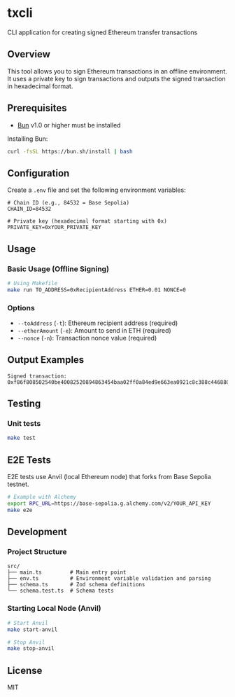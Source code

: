 # txcli

CLI application for creating signed Ethereum transfer transactions

## Overview

This tool allows you to sign Ethereum transactions in an offline environment. It uses a private key to sign transactions and outputs the signed transaction in hexadecimal format.

## Prerequisites

- [Bun](https://bun.sh/) v1.0 or higher must be installed

Installing Bun:
```bash
curl -fsSL https://bun.sh/install | bash
```

## Configuration

Create a `.env` file and set the following environment variables:

```env
# Chain ID (e.g., 84532 = Base Sepolia)
CHAIN_ID=84532

# Private key (hexadecimal format starting with 0x)
PRIVATE_KEY=0xYOUR_PRIVATE_KEY
```

## Usage

### Basic Usage (Offline Signing)

```bash
# Using Makefile
make run TO_ADDRESS=0xRecipientAddress ETHER=0.01 NONCE=0
```

### Options

- `--toAddress` (`-t`): Ethereum recipient address (required)
- `--etherAmount` (`-e`): Amount to send in ETH (required)
- `--nonce` (`-n`): Transaction nonce value (required)

## Output Examples

```
Signed transaction: 0xf86f808502540be40082520894863454baa02ff0a84ed9e663ea0921c8c388c44688016345785d8a0000808302948ba0...
```

## Testing

### Unit tests

```bash
make test
```

## E2E Tests

E2E tests use Anvil (local Ethereum node) that forks from Base Sepolia testnet.

```bash
# Example with Alchemy
export RPC_URL=https://base-sepolia.g.alchemy.com/v2/YOUR_API_KEY
make e2e
```

## Development

### Project Structure

```
src/
├── main.ts         # Main entry point
├── env.ts          # Environment variable validation and parsing
├── schema.ts       # Zod schema definitions
└── schema.test.ts  # Schema tests
```

### Starting Local Node (Anvil)

```bash
# Start Anvil
make start-anvil

# Stop Anvil
make stop-anvil
```

## License

MIT